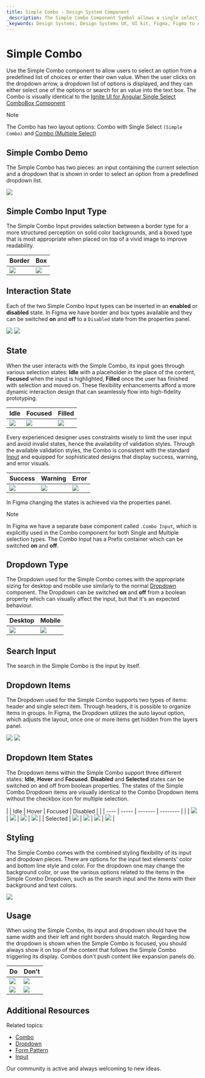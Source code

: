```yaml
---
title: Simple Combo - Design System Component
_description: The Simple Combo Component Symbol allows a single selection of an item from a collection.
_keywords: Design Systems, Design Systems UX, UI kit, Figma, Figma to Angular, Export code from Figma, Figma to HTML, Figma UI kits, Sketch, Ignite UI for Angular, Sketch to Angular, Angular, Angular Design System, Export code from Sketch, Design Kits for Angular, Sketch HTML, Sketch to HTML, Sketch UI kits, Adobe XD, Adobe XD to Angular, Export code from Adobe XD, Adobe XD to HTML, Adobe XD UI kits
---
```


# Simple Combo

Use the Simple Combo component to allow users to select an option from a predefined list of choices or enter their own value. When the user clicks on the dropdown arrow, a dropdown list of options is displayed, and they can either select one of the options or search for an value into the text box. The Combo is visually identical to the [ Ignite UI for Angular Single Select ComboBox Component](https://www.infragistics.com/products/ignite-ui-angular/angular/components/simple-combo.html)

> [!Note]
> The Combo has two layout options: Combo with Single Select `(Simple Combo)` and [Combo (Multiple Select) ](combo.md)

## Simple Combo Demo

The Simple Combo has two pieces: an input containing the current selection and a dropdown that is shown in order to select an option from a predefined dropdown list.

<img class="responsive-img" src="../images/simple-combo_demo.png" srcset="../images/simple-combo_demo@2x.png 2x" />

## Simple Combo Input Type

The Simple Combo Input provides selection between a border type for a more structured perception on solid color backgrounds, and a boxed type that is most appropriate when placed on top of a vivid image to improve readability.

| Border | Box |
| ------- | ------- |
| <img class="responsive-img" src="../images/simple-combo_border.png" srcset="../images/simple-combo_border@2x.png 2x" /> | <img class="responsive-img" src="../images/simple-combo_box.png" srcset="../images/simple-combo_box@2x.png 2x" /> |

## Interaction State

Each of the two Simple Combo Input types can be inserted in an **enabled** or **disabled** state. In Figma we have border and box types available and they can be switched **on** and **off** to a `Disabled` state from the properties panel.

<img class="responsive-img" src="../images/combo_enabledstate.png" srcset="../images/combo_enabledstate@2x.png 2x" />
<img class="responsive-img" src="../images/combo_disabledstate.png" srcset="../images/combo_disabledstate@2x.png 2x" />

## State

When the user interacts with the Simple Combo, its input goes through various selection states: **Idle** with a placeholder in the place of the content, **Focused** when the input is highlighted, **Filled** once the user has finished with selection and moved on. These flexibility enhancements afford a more dynamic interaction design that can seamlessly flow into high-fidelity prototyping.

| Idle | Focused | Filled | 
| ------- | ------- | ------- |
| <img class="responsive-img" src="../images/simple-combo_idle.png" srcset="../images/simple-combo_idle@2x.png 2x" /> | <img class="responsive-img" src="../images/simple-combo_focused.png" srcset="../images/simple-combo_focused@2x.png 2x" /> | <img class="responsive-img" src="../images/simple-combo_filled.png" srcset="../images/simple-combo_filled@2x.png 2x" /> |

Every experienced designer uses constraints wisely to limit the user input and avoid invalid states, hence the availability of validation styles. Through the available validation styles, the Combo is consistent with the standard [Input](input.md) and equipped for sophisticated designs that display success, warning, and error visuals.

| Success | Warning | Error | 
| ------- | ------- | ------- |
| <img class="responsive-img" src="../images/simple-combo_success.png" srcset="../images/simple-combo_success@2x.png 2x" /> | <img class="responsive-img" src="../images/simple-combo_warning.png" srcset="../images/simple-combo_warning@2x.png 2x" /> | <img class="responsive-img" src="../images/simple-combo_error.png" srcset="../images/simple-combo_error@2x.png 2x" /> |

In Figma changing the states is achieved via the properties panel.

> [!Note]
> In Figma we have a separate base component called `.Combo Input`, which is explicitly used in the Combo component for both Single and Multiple selection types. The Combo Input has a Prefix container which can be switched **on** and **off**.

## Dropdown Type

The Dropdown used for the Simple Combo comes with the appropriate sizing for desktop and mobile use similarly to the normal [Dropdown](dropdown.md) component. The Dropdown can be switched **on** and **off** from a boolean property which can visually affect the input, but that it's an expected behaviour.

| Desktop | Mobile |
| ------- | ------- |
| <img class="responsive-img" src="../images/simple-combo_desktop.png" srcset="../images/simple-combo_desktop@2x.png 2x" /> | <img class="responsive-img" src="../images/simple-combo_mobile.png" srcset="../images/simple-combo_mobile@2x.png 2x" /> |

## Search Input

The search in the Simple Combo is the input by itself.

## Dropdown Items

The Dropdown used for the Simple Combo supports two types of items: header and single select item. Through headers, it is possible to organize items in groups. In Figma, the Dropdown utilizes the auto layout option, which adjusts the layout, once one or more items get hidden from the layers panel.

<img class="responsive-img" src="../images/simple-combo_header.png" srcset="../images/simple-combo_header@2x.png 2x" />
<img class="responsive-img" src="../images/simple-combo_item.png" srcset="../images/simple-combo_item@2x.png 2x" />

## Dropdown Item States

The Dropdown items within the Simple Combo support three different states: **Idle**, **Hover** and **Focused**. **Disabled** and **Selected** states can be switched on and off from boolean properties. The states of the Simple Combo Dropdown items are visually identical to the Combo Dropdown items without the checkbox icon for multiple selection.

|  | Idle | Hover | Focused | Disabled |
|  | ---- | ----- | ------- | -------- |
|  | <img class="responsive-img" src="../images/simple-combo_item_idle.png" srcset="../images/simple-combo_item_idle@2x.png 2x" /> | <img class="responsive-img" src="../images/simple-combo_item_hover.png" srcset="../images/simple-combo_item_hover@2x.png 2x" /> | <img class="responsive-img" src="../images/simple-combo_item_focused.png" srcset="../images/simple-combo_item_focused@2x.png 2x" /> | <img class="responsive-img" src="../images/simple-combo_item_idle_disabled.png" srcset="../images/simple-combo_item_idle_disabled@2x.png 2x" /> |
| Selected | <img class="responsive-img" src="../images/simple-combo_item_selected.png" srcset="../images/simple-combo_item_selected@2x.png 2x" /> | <img class="responsive-img" src="../images/simple-combo_item_selected_hover.png" srcset="../images/simple-combo_item_selected_hover@2x.png 2x" /> | <img class="responsive-img" src="../images/simple-combo_item_selected_focused.png" srcset="../images/simple-combo_item_selected_focused@2x.png 2x" /> | <img class="responsive-img" src="../images/simple-combo_item_selected_disabled.png" srcset="../images/simple-combo_item_selected_disabled@2x.png 2x" /> |

## Styling

The Simple Combo comes with the combined styling flexibility of its input and dropdown pieces. There are options for the input text elements' color and bottom line style and color. For the dropdown one may change the background color, or use the various options related to the items in the Simple Combo Dropdown, such as the search input and the items with their background and text colors.

<img class="responsive-img" src="../images/simple-combo_styling.png" srcset="../images/simple-combo_styling@2x.png 2x" />

## Usage

When using the Simple Combo, its input and dropdown should have the same width and their left and right borders should match. Regarding how the dropdown is shown when the Simple Combo is focused, you should always show it on top of the content that follows the Simple Combo triggering its display. Combos don't push content like expansion panels do.

| Do                                                                           | Don't                                                                            |
| ---------------------------------------------------------------------------- | -------------------------------------------------------------------------------- |
| <img class="responsive-img" src="../images/simple-combo_do1.png" srcset="../images/simple-combo_do1@2x.png 2x" /> | <img class="responsive-img" src="../images/simple-combo_dont1.png" srcset="../images/simple-combo_dont1@2x.png 2x" /> |
| <img class="responsive-img" src="../images/simple-combo_do2.png" srcset="../images/simple-combo_do2@2x.png 2x" /> | <img class="responsive-img" src="../images/simple-combo_dont2.png" srcset="../images/simple-combo_dont2@2x.png 2x" /> |

## Additional Resources

Related topics:

- [Combo](combo.md)
- [Dropdown](dropdown.md)
- [Form Pattern](../patterns/form.md)
- [Input](input.md)
  <div class="divider--half"></div>

Our community is active and always welcoming to new ideas.
